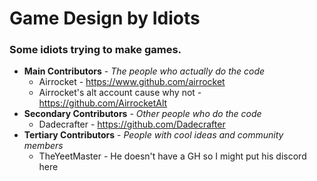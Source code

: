 # Game Design by Idiots

### Some idiots trying to make games.

* **Main Contributors** - *The people who actually do the code*
  * Airrocket - https://www.github.com/airrocket
  * Airrocket's alt account cause why not - https://github.com/AirrocketAlt
* **Secondary Contributors** - *Other people who do the code*
  * Dadecrafter - https://github.com/Dadecrafter
* **Tertiary Contributors** - *People with cool ideas and community members*
  * TheYeetMaster - He doesn't have a GH so I might put his discord here 
